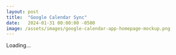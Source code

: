 ```yaml
---
layout: post
title:  "Google Calendar Sync"
date:   2024-01-31 00:00:00 -0500
image: /assets/images/google-calendar-app-homepage-mockup.png
---
```


Loading...